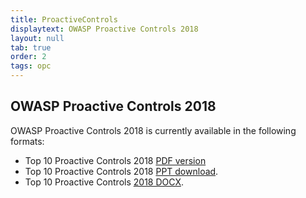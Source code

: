 ```yaml
---
title: ProactiveControls
displaytext: OWASP Proactive Controls 2018
layout: null
tab: true
order: 2
tags: opc
---
```



## OWASP Proactive Controls 2018

OWASP Proactive Controls 2018 is currently available in the following formats:
  - Top 10 Proactive Controls 2018 [PDF version](https://github.com/OWASP/www-project-proactive-controls/blob/master/2018/OWASP_Top_10_Proactive_Controls_V3.pdf)
  - Top 10 Proactive Controls 2018 [PPT download](https://github.com/OWASP/www-project-proactive-controls/blob/master/2018/OWASP_Top_Ten_Proactive_Controls_v3.pptx).
  - Top 10 Proactive Controls [2018 DOCX](https://github.com/OWASP/www-project-proactive-controls/blob/master/2018/OWASP_Top_10_Proactive_Controls_V3.docx).

